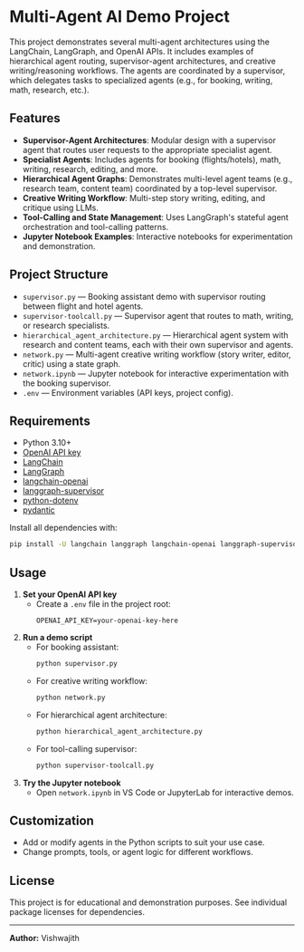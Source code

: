 # Multi-Agent AI Demo Project

This project demonstrates several multi-agent architectures using the LangChain, LangGraph, and OpenAI APIs. It includes examples of hierarchical agent routing, supervisor-agent architectures, and creative writing/reasoning workflows. The agents are coordinated by a supervisor, which delegates tasks to specialized agents (e.g., for booking, writing, math, research, etc.).

## Features

- **Supervisor-Agent Architectures**: Modular design with a supervisor agent that routes user requests to the appropriate specialist agent.
- **Specialist Agents**: Includes agents for booking (flights/hotels), math, writing, research, editing, and more.
- **Hierarchical Agent Graphs**: Demonstrates multi-level agent teams (e.g., research team, content team) coordinated by a top-level supervisor.
- **Creative Writing Workflow**: Multi-step story writing, editing, and critique using LLMs.
- **Tool-Calling and State Management**: Uses LangGraph's stateful agent orchestration and tool-calling patterns.
- **Jupyter Notebook Examples**: Interactive notebooks for experimentation and demonstration.

## Project Structure

- `supervisor.py` — Booking assistant demo with supervisor routing between flight and hotel agents.
- `supervisor-toolcall.py` — Supervisor agent that routes to math, writing, or research specialists.
- `hierarchical_agent_architecture.py` — Hierarchical agent system with research and content teams, each with their own supervisor and agents.
- `network.py` — Multi-agent creative writing workflow (story writer, editor, critic) using a state graph.
- `network.ipynb` — Jupyter notebook for interactive experimentation with the booking supervisor.
- `.env` — Environment variables (API keys, project config).

## Requirements

- Python 3.10+
- [OpenAI API key](https://platform.openai.com/account/api-keys)
- [LangChain](https://python.langchain.com/)
- [LangGraph](https://github.com/langchain-ai/langgraph)
- [langchain-openai](https://github.com/langchain-ai/langchain-openai)
- [langgraph-supervisor](https://github.com/langchain-ai/langgraph-supervisor)
- [python-dotenv](https://pypi.org/project/python-dotenv/)
- [pydantic](https://pydantic-docs.helpmanual.io/)

Install all dependencies with:

```bash
pip install -U langchain langgraph langchain-openai langgraph-supervisor python-dotenv pydantic
```

## Usage

1. **Set your OpenAI API key**
   - Create a `.env` file in the project root:
     ```
     OPENAI_API_KEY=your-openai-key-here
     ```
2. **Run a demo script**
   - For booking assistant:
     ```bash
     python supervisor.py
     ```
   - For creative writing workflow:
     ```bash
     python network.py
     ```
   - For hierarchical agent architecture:
     ```bash
     python hierarchical_agent_architecture.py
     ```
   - For tool-calling supervisor:
     ```bash
     python supervisor-toolcall.py
     ```
3. **Try the Jupyter notebook**
   - Open `network.ipynb` in VS Code or JupyterLab for interactive demos.

## Customization
- Add or modify agents in the Python scripts to suit your use case.
- Change prompts, tools, or agent logic for different workflows.

## License
This project is for educational and demonstration purposes. See individual package licenses for dependencies.

---

**Author:** Vishwajith
